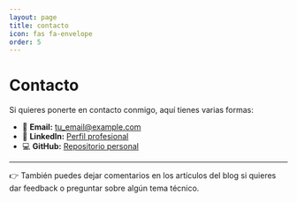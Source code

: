 ```yaml
---
layout: page
title: contacto
icon: fas fa-envelope
order: 5
---
```


# Contacto

Si quieres ponerte en contacto conmigo, aquí tienes varias formas:

- 📧 **Email:** tu_email@example.com  
- 💼 **LinkedIn:** [Perfil profesional](https://www.linkedin.com/in/sergio-ibañez-nuñez/)  
- 💻 **GitHub:** [Repositorio personal](https://github.com/sergioib94)  

---

👉 También puedes dejar comentarios en los artículos del blog si quieres dar feedback o preguntar sobre algún tema técnico.